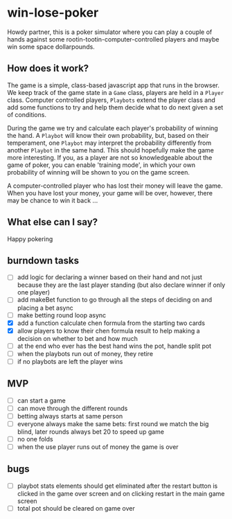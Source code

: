 # win-lose-poker

Howdy partner, this is a poker simulator where you can play a couple of hands against some rootin-tootin-computer-controlled players and maybe win some space dollarpounds.

## How does it work?

The game is a simple, class-based javascript app that runs in the browser. We keep track of the game state in a `Game` class, players are held in a `Player` class. Computer controlled players, `Playbots` extend the player class and add some functions to try and help them decide what to do next given a set of conditions.

During the game we try and calculate each player's probability of winning the hand. A `Playbot` will know their own probability, but, based on their temperament, one `Playbot` may interpret the probability differently from another `Playbot` in the same hand. This should hopefully make the game more interesting. If you, as a player are not so knowledgeable about the game of poker, you can enable 'training mode', in which your own probability of winning will be shown to you on the game screen.

A computer-controlled player who has lost their money will leave the game. When you have lost your money, your game will be over, however, there may be chance to win it back ...

## What else can I say?

Happy pokering

## burndown tasks

- [ ] add logic for declaring a winner based on their hand and not just because they are the last player standing (but also declare winner if only one player)
- [ ] add makeBet function to go through all the steps of deciding on and placing a bet async
- [ ] make betting round loop async
- [x] add a function calculate chen formula from the starting two cards
- [x] allow players to know their chen formula result to help making a decision on whether to bet and how much
- [ ] at the end who ever has the best hand wins the pot, handle split pot
- [ ] when the playbots run out of money, they retire
- [ ] if no playbots are left the player wins

## MVP

- [ ] can start a game
- [ ] can move through the different rounds
- [ ] betting always starts at same person
- [ ] everyone always make the same bets: first round we match the big blind, later rounds always bet 20 to speed up game
- [ ] no one folds
- [ ] when the use player runs out of money the game is over

## bugs

- [ ] playbot stats elements should get eliminated after the restart button is clicked in the game over screen and on clicking restart in the main game screen
- [ ] total pot should be cleared on game over
